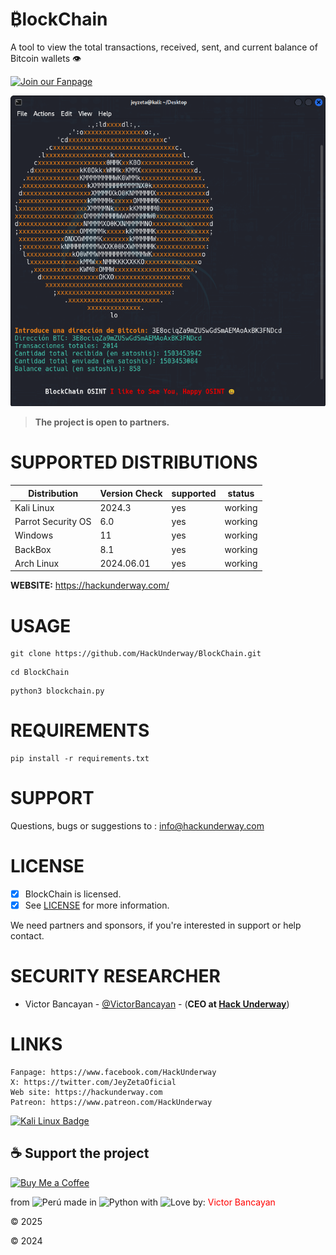 # ₿lockChain
A tool to view the total transactions, received, sent, and current balance of Bitcoin wallets 👁

[![Join our Fanpage](https://img.shields.io/badge/Join%20Our%20Fanpage-Hack%20Underway-1.svg)](https://www.facebook.com/HackUnderway/)

![BlockChain](https://github.com/HackUnderway/BlockChain/blob/main/BlockChain.png)

> **The project is open to partners.**

# SUPPORTED DISTRIBUTIONS
|Distribution | Version Check | supported | status |
----------|-------|------|-------|
|Kali Linux| 2024.3| yes| working   |
|Parrot Security OS| 6.0| yes | working   |
|Windows| 11 | yes | working   |
|BackBox| 8.1 | yes | working   |
|Arch Linux| 2024.06.01 | yes | working   |

**WEBSITE:**
https://hackunderway.com/

# USAGE
```
git clone https://github.com/HackUnderway/BlockChain.git
```
```
cd BlockChain
```
```
python3 blockchain.py
```
# REQUIREMENTS
```
pip install -r requirements.txt
```
# SUPPORT
Questions, bugs or suggestions to : info@hackunderway.com

# LICENSE
- [x] BlockChain is licensed. 
- [x] See [LICENSE](https://github.com/HackUnderway/BlockChain#MIT-1-ov-file) for more information.

We need partners and sponsors, if you're interested in support or help contact.

# SECURITY RESEARCHER

* Victor Bancayan - [@VictorBancayan](https://twitter.com/VictorBancayan) - (**CEO at [Hack Underway](https://www.instagram.com/hackunderway/)**) 

# LINKS
```
Fanpage: https://www.facebook.com/HackUnderway
X: https://twitter.com/JeyZetaOficial
Web site: https://hackunderway.com
Patreon: https://www.patreon.com/HackUnderway
```
[![Kali Linux Badge](https://img.shields.io/badge/Kali%20Linux-1793D1?logo=kalilinux&logoColor=fff&style=plastic)](https://www.facebook.com/HackUnderway/)

## ☕️ Support the project

[![Buy Me a Coffee](https://img.shields.io/badge/-Buy%20me%20a%20coffee-FFDD00?style=for-the-badge&logo=buy-me-a-coffee&logoColor=black)](https://www.buymeacoffee.com/hackunderway)

from <img src="https://i.imgur.com/ngJCbSI.png" title="Perú"> made in <img src="https://i.imgur.com/NNfy2o6.png" title="Python"> with <img src="https://i.imgur.com/S86RzPA.png" title="Love"> by: <font color="red">Victor Bancayan</font>

© 2025

© 2024
